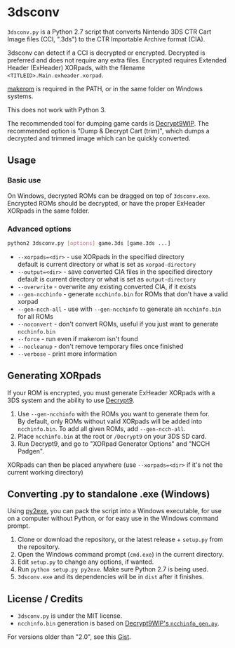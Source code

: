 # 3dsconv
`3dsconv.py` is a Python 2.7 script that converts Nintendo 3DS CTR Cart Image files (CCI, ".3ds") to the CTR Importable Archive format (CIA).

3dsconv can detect if a CCI is decrypted or encrypted. Decrypted is preferred and does not require any extra files. Encrypted requires Extended Header (ExHeader) XORpads, with the filename `<TITLEID>.Main.exheader.xorpad`.

[makerom](https://github.com/profi200/Project_CTR) is required in the PATH, or in the same folder on Windows systems.

This does not work with Python 3.

The recommended tool for dumping game cards is [Decrypt9WIP](https://github.com/d0k3/Decrypt9WIP). The recommended option is "Dump & Decrypt Cart (trim)", which dumps a decrypted and trimmed image which can be quickly converted.

## Usage
### Basic use
On Windows, decrypted ROMs can be dragged on top of `3dsconv.exe`. Encrypted ROMs should be decrypted, or have the proper ExHeader XORpads in the same folder.

### Advanced options
```bash
python2 3dsconv.py [options] game.3ds [game.3ds ...]
```
* `--xorpads=<dir>` - use XORpads in the specified directory  
  default is current directory or what is set as `xorpad-directory`
* `--output=<dir>` - save converted CIA files in the specified directory  
  default is current directory or what is set as `output-directory`
* `--overwrite` - overwrite any existing converted CIA, if it exists
* `--gen-ncchinfo` - generate `ncchinfo.bin` for ROMs that don't have a valid xorpad
* `--gen-ncch-all` - use with `--gen-ncchinfo` to generate an `ncchinfo.bin` for all ROMs
* `--noconvert` - don't convert ROMs, useful if you just want to generate `ncchinfo.bin`
* `--force` - run even if makerom isn't found
* `--nocleanup` - don't remove temporary files once finished
* `--verbose` - print more information

## Generating XORpads
If your ROM is encrypted, you must generate ExHeader XORpads with a 3DS system and the ability to use [Decrypt9](https://github.com/d0k3/Decrypt9WIP).

1. Use `--gen-ncchinfo` with the ROMs you want to generate them for.  
   By default, only ROMs without valid XORpads will be added into `ncchinfo.bin`. To add all given ROMs, add `--gen-ncch-all`.
2. Place `ncchinfo.bin` at the root or `/Decrypt9` on your 3DS SD card.
3. Run Decrypt9, and go to "XORpad Generator Options" and "NCCH Padgen".

XORpads can then be placed anywhere (use `--xorpads=<dir>` if it's not the current working directory)

## Converting .py to standalone .exe (Windows)
Using [py2exe](http://www.py2exe.org/), you can pack the script into a Windows executable, for use on a computer without Python, or for easy use in the Windows command prompt.

1. Clone or download the repository, or the latest release + `setup.py` from the repository.
2. Open the Windows command prompt (`cmd.exe`) in the current directory.
3. Edit `setup.py` to change any options, if wanted.
4. Run `python setup.py py2exe`. Make sure Python 2.7 is being used.
5. `3dsconv.exe` and its dependencies will be in `dist` after it finishes.

## License / Credits
* `3dsconv.py` is under the MIT license.
* `ncchinfo.bin` generation is based on [Decrypt9WIP's `ncchinfo_gen.py`](https://github.com/d0k3/Decrypt9WIP/blob/master/scripts/ncchinfo_gen.py).

For versions older than "2.0", see this [Gist](https://gist.github.com/ihaveamac/dfc01fa09483c275f72ad69cd7e8080f).
